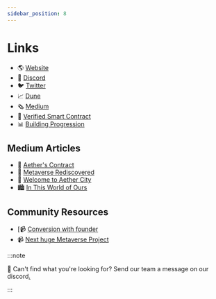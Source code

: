 ```yaml
---
sidebar_position: 8
---
```


# Links



- 🌎  [Website](https://aethercity.org)
- 💬  [Discord](discord.gg/aethercity)
- 🐦  [Twitter](https://twitter.com/aether_city)
- 📈  [Dune](https://dune.xyz/rantum/NFT-Collection-Dashboard?contract_address=x31d4c5be1082a88f2abafea549b6c189c2cf057f)
- 🗞  [Medium](https://medium.com/@aethercity)
- 📃  [Verified Smart Contract](https://etherscan.io/address/0x31d4c5be1082a88f2abafea549b6c189c2cf057f)
- 📊  [Building Progression](https://docs.google.com/spreadsheets/d/1SSQy_PreltM4qS1qbiLKW3Qdkmn3k2SbcyE889yGOMM/edit?usp=sharing)


## Medium Articles
- 📃  [Aether's Contract](https://medium.com/@aethercity/aethers-contract-416168be886b)
- 📰  [Metaverse Rediscovered](https://adamamcbride.medium.com/aether-2018-nft-metaverse-rediscovered-1f16869a4741)
- 👋  [Welcome to Aether City](https://medium.com/@aethercity/welcome-to-aether-city-e34050a66409)
- 🏙  [In This World of Ours](https://medium.com/@aethercity/aether-city-in-this-world-of-ours-88dddfa42e47)

## Community Resources
- [📹  [Conversion with founder](https://twitter.com/kevforking/status/1440073512710901764?s=21)
- 📹  [Next huge Metaverse Project](https://www.youtube.com/watch?v=8VY8UO-Q1I0)

:::note

👋  Can't find what you're looking for? Send our team a message on our discord[.](http://discord.gg/aethercity)

:::